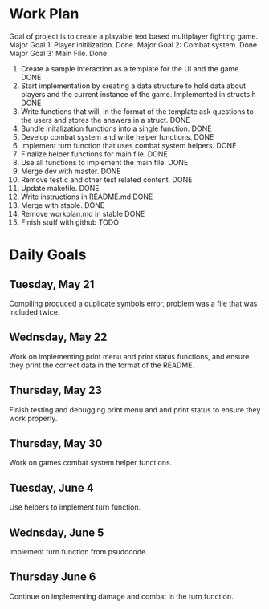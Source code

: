 # Work Plan

Goal of project is to create a playable text based multiplayer fighting game. 
Major Goal 1: Player initilization. Done.
Major Goal 2: Combat system. Done
Major Goal 3: Main File. Done

1. Create a sample interaction as a template for the UI and the game. DONE
2. Start implementation by creating a data structure to hold data about players and the current instance of the game. Implemented in structs.h DONE
3. Write functions that will, in the format of the template ask questions to the users and stores the answers in a struct. DONE
4. Bundle initalization functions into a single function. DONE
5. Develop combat system and write helper functions. DONE
6. Implement turn function that uses combat system helpers. DONE
7. Finalize helper functions for main file. DONE
8. Use all functions to implement the main file. DONE
9. Merge dev with master. DONE
10. Remove test.c and other test related content. DONE
11. Update makefile. DONE
12. Write instructions in README.md DONE
13. Merge with stable. DONE
14. Remove workplan.md in stable DONE
15. Finish stuff with github TODO

# Daily Goals

## Tuesday, May 21

Compiling produced a duplicate symbols error, problem was a file that was included twice.

## Wednsday, May 22

Work on implementing print menu and print status functions, and ensure they print the correct data in the format of the README.

## Thursday, May 23

Finish testing and debugging print menu and and print status to ensure they work properly.

## Thursday, May 30

Work on games combat system helper functions.

## Tuesday, June 4

Use helpers to implement turn function.

## Wednsday, June 5

Implement turn function from psudocode.

## Thursday June 6

Continue on implementing damage and combat in the turn function. 